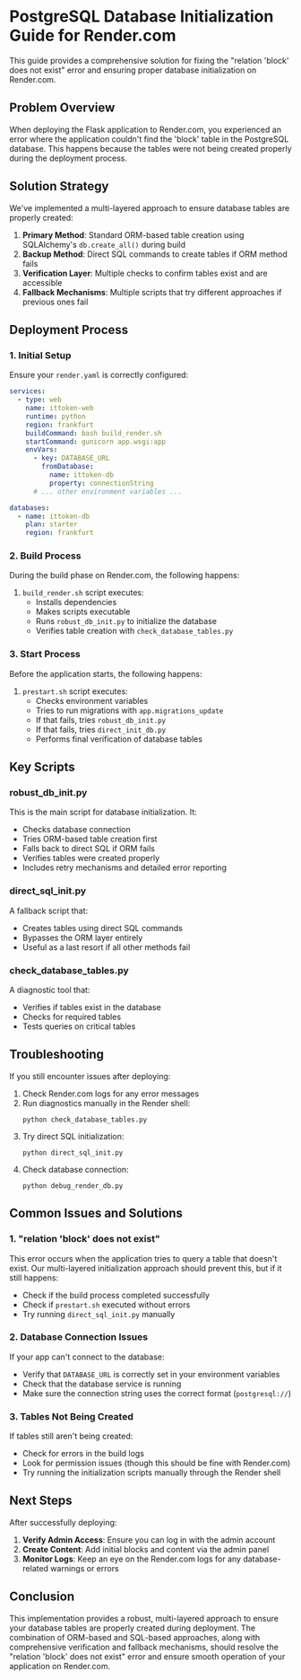 # PostgreSQL Database Initialization Guide for Render.com

This guide provides a comprehensive solution for fixing the "relation 'block' does not exist" error and ensuring proper database initialization on Render.com.

## Problem Overview

When deploying the Flask application to Render.com, you experienced an error where the application couldn't find the 'block' table in the PostgreSQL database. This happens because the tables were not being created properly during the deployment process.

## Solution Strategy

We've implemented a multi-layered approach to ensure database tables are properly created:

1. **Primary Method**: Standard ORM-based table creation using SQLAlchemy's `db.create_all()` during build
2. **Backup Method**: Direct SQL commands to create tables if ORM method fails
3. **Verification Layer**: Multiple checks to confirm tables exist and are accessible
4. **Fallback Mechanisms**: Multiple scripts that try different approaches if previous ones fail

## Deployment Process

### 1. Initial Setup

Ensure your `render.yaml` is correctly configured:

```yaml
services:
  - type: web
    name: ittoken-web
    runtime: python
    region: frankfurt
    buildCommand: bash build_render.sh
    startCommand: gunicorn app.wsgi:app
    envVars:
      - key: DATABASE_URL
        fromDatabase:
          name: ittoken-db
          property: connectionString
      # ... other environment variables ...

databases:
  - name: ittoken-db
    plan: starter
    region: frankfurt
```

### 2. Build Process

During the build phase on Render.com, the following happens:

1. `build_render.sh` script executes:
   - Installs dependencies
   - Makes scripts executable
   - Runs `robust_db_init.py` to initialize the database
   - Verifies table creation with `check_database_tables.py`

### 3. Start Process

Before the application starts, the following happens:

1. `prestart.sh` script executes:
   - Checks environment variables
   - Tries to run migrations with `app.migrations_update`
   - If that fails, tries `robust_db_init.py`
   - If that fails, tries `direct_init_db.py`
   - Performs final verification of database tables

## Key Scripts

### robust_db_init.py

This is the main script for database initialization. It:
- Checks database connection
- Tries ORM-based table creation first
- Falls back to direct SQL if ORM fails
- Verifies tables were created properly
- Includes retry mechanisms and detailed error reporting

### direct_sql_init.py

A fallback script that:
- Creates tables using direct SQL commands
- Bypasses the ORM layer entirely
- Useful as a last resort if all other methods fail

### check_database_tables.py

A diagnostic tool that:
- Verifies if tables exist in the database
- Checks for required tables
- Tests queries on critical tables

## Troubleshooting

If you still encounter issues after deploying:

1. Check Render.com logs for any error messages
2. Run diagnostics manually in the Render shell:
   ```
   python check_database_tables.py
   ```
3. Try direct SQL initialization:
   ```
   python direct_sql_init.py
   ```
4. Check database connection:
   ```
   python debug_render_db.py
   ```

## Common Issues and Solutions

### 1. "relation 'block' does not exist"

This error occurs when the application tries to query a table that doesn't exist. Our multi-layered initialization approach should prevent this, but if it still happens:

- Check if the build process completed successfully
- Check if `prestart.sh` executed without errors
- Try running `direct_sql_init.py` manually

### 2. Database Connection Issues

If your app can't connect to the database:

- Verify that `DATABASE_URL` is correctly set in your environment variables
- Check that the database service is running
- Make sure the connection string uses the correct format (`postgresql://`)

### 3. Tables Not Being Created

If tables still aren't being created:

- Check for errors in the build logs
- Look for permission issues (though this should be fine with Render.com)
- Try running the initialization scripts manually through the Render shell

## Next Steps

After successfully deploying:

1. **Verify Admin Access**: Ensure you can log in with the admin account
2. **Create Content**: Add initial blocks and content via the admin panel
3. **Monitor Logs**: Keep an eye on the Render.com logs for any database-related warnings or errors

## Conclusion

This implementation provides a robust, multi-layered approach to ensure your database tables are properly created during deployment. The combination of ORM-based and SQL-based approaches, along with comprehensive verification and fallback mechanisms, should resolve the "relation 'block' does not exist" error and ensure smooth operation of your application on Render.com.
